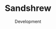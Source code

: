 ---
#preview
id: 1
slug: sandshrew
title: Sandshrew
image: /img/works/sandshrew/preview.jpg # TODO
category: WEB APP
date: Development

#params
layout: "default"

#full details
demoLink: "https://sandshrew.io/"
introTitle: "Sandshrew <span class=\"mil-thin\">Bitcoin RPC</span>"
details:
    - label: "Client"
      value: "OYL Corporation"

    - label: "Date"
      value: "January 2024 - April 1"

    - label: "Services"
      value: "Development & Consulting"

description:
    enabled: 1
    title: "Unlocking Bitcoin's true potential" 
    content: "
      <p>
        Fully hosted Bitcoin RPC with the most robust data sets and fastest load times for building and development. This RPC includes all Bitcoin Core, Esplora and Ordinals endpoints in one easy-to-use API. We enable the most expressive data calls and the fastest load times in the industry, designed to scale.
      </p>
            <p>
      Metashrew takes our Sandshrew RPC one step further—enabling custom indexing, so you can create your own meta-index definitions, and organize your own metaprotocols on top of Bitcoin and Ordinals.
</p>
      <p>
        Sandshrew empowers developers to build on top of Bitcoin layer-1 and Ordinals — providing all the necessary tools to develop, manage and create Bitcoin–native applications.
      </p>
    "
gallery: 
    enabled: 1
    items:
        - image: /img/works/sandshrew/1.png
          alt: "Sandshrew landing page."

        - image: /img/works/sandshrew/2.png
          alt: "Sandshrew services"

        - image: /img/works/sandshrew/3.png
          alt: "Sandshrew is globally distributed"

---